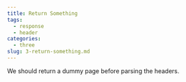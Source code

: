 ```yaml
---
title: Return Something
tags:
  - response
  - header
categories:
  - three
slug: 3-return-something.md
---
```


We should return a dummy page before parsing the headers.